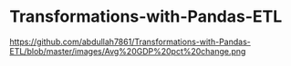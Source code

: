 # Transformations-with-Pandas-ETL

https://github.com/abdullah7861/Transformations-with-Pandas-ETL/blob/master/images/Avg%20GDP%20pct%20change.png
